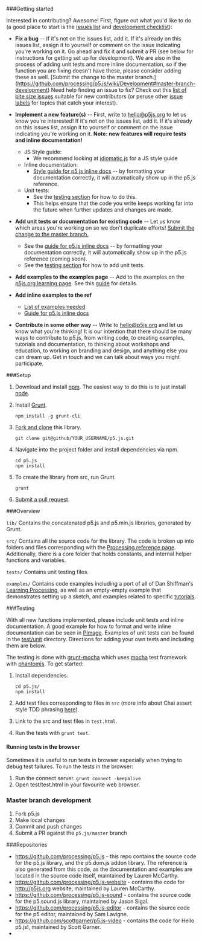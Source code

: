 ###Getting started

Interested in contributing? Awesome! First, figure out what you'd like to do (a good place to start is the [issues list](https://github.com/processing/p5.js/issues) and [development checklist](https://github.com/processing/p5.js/wiki/Development---Checklist)):

* **Fix a bug** -- If it's not on the issues list, add it. If it's already on this issues list, assign it to yourself or comment on the issue indicating you're working on it. Go ahead and fix it and submit a PR (see below for instructions for getting set up for development). We are also in the process of adding unit tests and more inline documentation, so if the function you are fixing doesn't have these, please consider adding these as well. [Submit the change to the master branch.] (https://github.com/processing/p5.js/wiki/Development#master-branch-development) 
Need help finding an issue to fix? Check out this [list of bite size issues](https://github.com/processing/p5.js/labels/level%3Abite%20size) suitable for new contributors (or peruse other [issue labels](https://github.com/processing/p5.js/wiki/Issue-Labels) for topics that catch your interest).
* **Implement a new feature(s)** -- First, write to [hello@p5js.org](mailto:hello@p5js.org) to let us know you're interested! If it's not on the issues list, add it. If it's already on this issues list, assign it to yourself or comment on the issue indicating you're working on it. __Note: new features will require tests and inline documentation!__
    - JS Style guide:
        - We recommend looking at [idiomatic.js](https://github.com/rwaldron/idiomatic.js/) for a JS style guide
    - Inline documentation:
        - [Style guide for p5.js inline docs](https://github.com/processing/p5.js/wiki/Inline-documentation) -- by formatting your documentation correctly, it will automatically show up in the p5.js reference.
    - Unit tests:
        - See the [testing section](https://github.com/processing/p5.js/wiki/Development#wiki-testing) for how to do this.
        - This helps ensure that the code you write keeps working far into the future when further updates and changes are made.

* **Add unit tests or documentation for existing code** -- Let us know which areas you're working on so we don't duplicate efforts! [Submit the change to the master branch.](https://github.com/processing/p5.js/wiki/Development#master-branch-development)
    - See the [guide for p5.js inline docs](https://github.com/processing/p5.js/wiki/Inline-documentation) -- by formatting your documentation correctly, it will automatically show up in the p5.js reference (coming soon).
    - See the [testing section](https://github.com/processing/p5.js/wiki/Development#wiki-testing) for how to add unit tests.

* **Add examples to the examples page** -- Add to the examples on the [p5js.org learning page](http://p5js.org/learn/#examples). See this [guide](https://github.com/processing/p5.js-website/wiki/Adding-examples) for details.

* **Add inline examples to the ref**
  * [List of examples needed](https://github.com/processing/p5.js/wiki/Development---Checklist)
  * [Guide for p5.js inline docs](https://github.com/processing/p5.js/wiki/Inline-documentation) 

* **Contribute in some other way** -- Write to [hello@p5js.org](mailto:hello@p5js.org) and let us know what you're thinking! It is our intention that there should be many ways to contribute to p5.js, from writing code, to creating examples, tutorials and documentation, to thinking about workshops and education, to working on branding and design, and anything else you can dream up. Get in touch and we can talk about ways you might participate.

###Setup

1. Download and install [npm](https://npmjs.org/). The easiest way to do this is to just install [node](http://nodejs.org/).
2. Install [Grunt](http://gruntjs.com/getting-started). 
   
   ```
   npm install -g grunt-cli
   ```

3. [Fork and clone](https://help.github.com/articles/fork-a-repo) this library. 

   ```
   git clone git@github/YOUR_USERNAME/p5.js.git
   ```

4. Navigate into the project folder and install dependencies via npm.
   
   ```
   cd p5.js
   npm install
   ```

5. To create the library from src, run Grunt. 

   ```
   grunt
   ```

6. [Submit a pull request](https://help.github.com/articles/creating-a-pull-request).

###Overview

`lib/` Contains the concatenated p5.js and p5.min.js libraries, generated by Grunt.

`src/` Contains all the source code for the library. The code is broken up into folders and files corresponding with the [Processing reference page](http://processing.org/reference/). Additionally, there is a core folder that holds constants, and internal helper functions and variables.

`tests/` Contains unit testing files.

`examples/` Contains code examples including a port of all of Dan Shiffman's [Learning Processing](learningprocessing.com), as well as an empty-empty example that demonstrates setting up a sketch, and examples related to specific [tutorials](https://github.com/processing/p5.js/wiki/Tutorials).

###Testing

With all new functions implemented, please include unit tests and inline documentation. A good example for how to format and write inline documentation can be seen in [PImage](https://github.com/processing/p5.js/blob/master/src/image/image.js). Examples of unit tests can be found in the [test/unit](https://github.com/processing/p5.js/tree/master/test/unit) directory. Directions for adding your own tests and including them are below.

The testing is done with [grunt-mocha](https://github.com/kmiyashiro/grunt-mocha) which uses [mocha](http://visionmedia.github.io/mocha/) test framework with [phantomjs](http://phantomjs.org/download.html). 
To get started:

1. Install dependencies.

   ```
   cd p5.js/
   npm install
   ```

2. Add test files corresponding to files in `src` (more info about Chai assert style TDD phrasing [here](http://chaijs.com/api/assert/)). 
3. Link to the src and test files in `test.html`. 
4. Run the tests with `grunt test`.

#### Running tests in the browser
Sometimes it is useful to run tests in browser especially when trying to debug test failures.  To run the tests in the browser:

1. Run the connect server. ```grunt connect -keepalive```
2. Open test/test.html in your favourite web browser.

### Master branch development

1. Fork p5.js
2. Make local changes
3. Commit and push changes
4. Submit a PR against the `p5.js/master` branch

###Repositories

* https://github.com/processing/p5.js - this repo contains the source code for the p5.js library, and the p5.dom.js addon library. The reference is also generated from this code, as the documentation and examples are located in the source code itself, maintained by Lauren McCarthy.
* https://github.com/processing/p5.js-website - contains the code for http://p5js.org website, maintained by Lauren McCarthy. 
* https://github.com/processing/p5.js-sound - contains the source code for the p5.sound.js library, maintained by Jason Sigal.
* https://github.com/processing/p5.js-editor - contains the source code for the p5 editor, maintained by Sam Lavigne.
* https://github.com/scottgarner/p5.js-video - contains the code for Hello p5.js!, maintained by Scott Garner.
* 